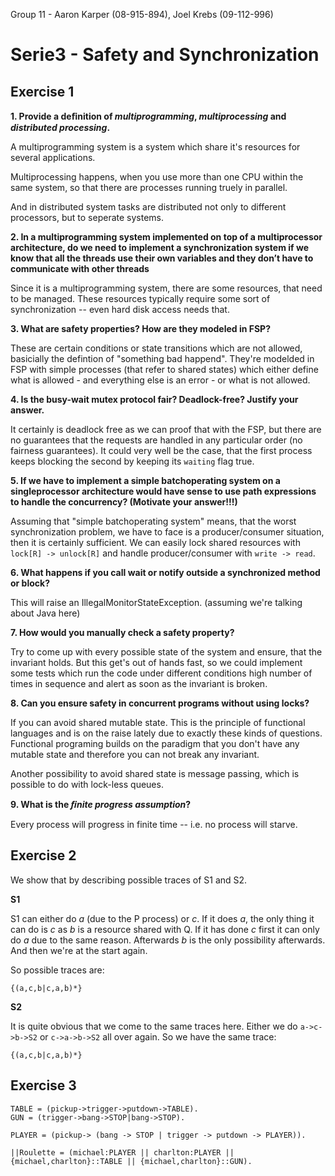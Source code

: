 Group 11  - Aaron Karper (08-915-894), Joel Krebs (09-112-996)

# Serie3 - Safety and Synchronization

## Exercise 1

**1. Provide a deﬁnition of *multiprogramming*, *multiprocessing* and *distributed processing*.**

A multiprogramming system is a system which share it's resources for several
applications.

Multiprocessing happens, when you use more than one CPU within the same system,
so that there are processes running truely in parallel.

And in distributed system tasks are distributed not only to different
processors, but to seperate systems.

**2. In a multiprogramming system implemented on top of a multiprocessor architecture, do we need to implement a synchronization system if we know that all the threads use their own variables and they don’t have to communicate with other threads**

Since it is a multiprogramming system, there are some resources, that need to be
managed. These resources typically require some sort of synchronization -- even
hard disk access needs that.

**3. What are safety properties? How are they modeled in FSP?**

These are certain conditions or state transitions which are not allowed,
basicially the defintion of "something bad happend". They're modelded in FSP
with simple processes (that refer to shared states) which either define what is
allowed - and everything else is an error - or what is not allowed.

**4. Is the busy-wait mutex protocol fair? Deadlock-free? Justify your answer.**

It certainly is deadlock free as we can proof that with the FSP, but there are
no guarantees that the requests are handled in any particular order (no fairness
guarantees). It could very well be the case, that the first process keeps
blocking the second by keeping its `waiting` flag true.

**5. If we have to implement a simple batchoperating system on a singleprocessor architecture would have sense to use path expressions to handle the concurrency? (Motivate your answer!!!)**

Assuming that "simple batchoperating system" means, that the worst
synchronization problem, we have to face is a producer/consumer situation, then
it is certainly sufficient. We can easily lock shared resources with 
`lock[R] -> unlock[R]` and handle producer/consumer with `write -> read`.

**6. What happens if you call wait or notify outside a synchronized method or block?**

This will raise an IllegalMonitorStateException. (assuming we're talking about
Java here)

**7. How would you manually check a safety property?**

Try to come up with every possible state of the system and ensure, that the
invariant holds. But this get's out of hands fast, so we could implement some
tests which run the code under different conditions high number of times in
sequence and alert as soon as the invariant is broken.

**8. Can you ensure safety in concurrent programs without using locks?**

If you can avoid shared mutable state. This is the principle of functional
languages and is on the raise lately due to exactly these kinds of questions.
Functional programing builds on the paradigm that you don't have any mutable
state and therefore you can not break any invariant.

Another possibility to avoid shared state is message passing, which is possible
to do with lock-less queues.

**9. What is the *ﬁnite progress assumption*?**

Every process will progress in finite time -- i.e. no process will starve.

## Exercise 2

We show that by describing possible traces of S1 and S2.

**S1**

S1 can either do *a* (due to the P process) or *c*. If it does *a*, the only
thing it can do is *c* as *b* is a resource shared with Q. If it has done *c*
first it can only do *a* due to the same reason. Afterwards *b* is the only
possibility afterwards. And then we're at the start again.

So possible traces are:

    {(a,c,b|c,a,b)*}

**S2**

It is quite obvious that we come to the same traces here. Either we do
`a->c->b->S2` or `c->a->b->S2` all over again. So we have the same trace:

    {(a,c,b|c,a,b)*}

## Exercise 3

    TABLE = (pickup->trigger->putdown->TABLE).
    GUN = (trigger->bang->STOP|bang->STOP).

    PLAYER = (pickup-> (bang -> STOP | trigger -> putdown -> PLAYER)).

    ||Roulette = (michael:PLAYER || charlton:PLAYER || {michael,charlton}::TABLE || {michael,charlton}::GUN).





